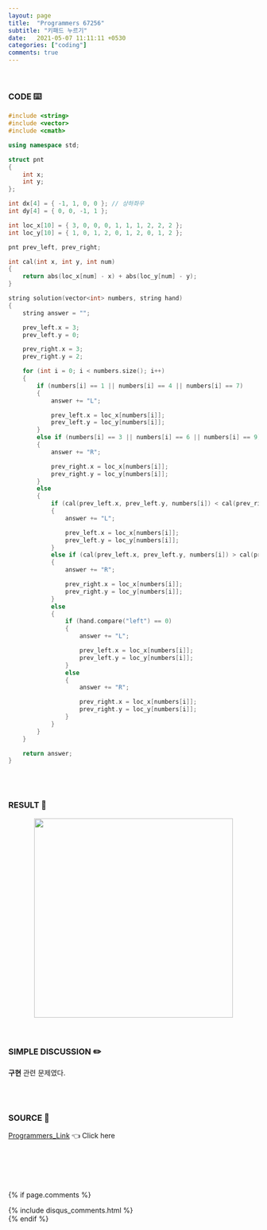 ```yaml
---
layout: page
title:  "Programmers 67256"
subtitle: "키패드 누르기"
date:   2021-05-07 11:11:11 +0530
categories: ["coding"]
comments: true
---
```


<br>

### CODE ⌨️

```c++
#include <string>
#include <vector>
#include <cmath>

using namespace std;

struct pnt
{
	int x;
	int y;
};

int dx[4] = { -1, 1, 0, 0 }; // 상하좌우
int dy[4] = { 0, 0, -1, 1 };

int loc_x[10] = { 3, 0, 0, 0, 1, 1, 1, 2, 2, 2 };
int loc_y[10] = { 1, 0, 1, 2, 0, 1, 2, 0, 1, 2 };

pnt prev_left, prev_right;

int cal(int x, int y, int num)
{
	return abs(loc_x[num] - x) + abs(loc_y[num] - y);
}

string solution(vector<int> numbers, string hand)
{
	string answer = "";

	prev_left.x = 3;
	prev_left.y = 0;

	prev_right.x = 3;
	prev_right.y = 2;

	for (int i = 0; i < numbers.size(); i++)
	{
		if (numbers[i] == 1 || numbers[i] == 4 || numbers[i] == 7)
		{
			answer += "L";

			prev_left.x = loc_x[numbers[i]];
			prev_left.y = loc_y[numbers[i]];
		}
		else if (numbers[i] == 3 || numbers[i] == 6 || numbers[i] == 9)
		{
			answer += "R";

			prev_right.x = loc_x[numbers[i]];
			prev_right.y = loc_y[numbers[i]];
		}
		else
		{
			if (cal(prev_left.x, prev_left.y, numbers[i]) < cal(prev_right.x, prev_right.y, numbers[i]))
			{
				answer += "L";

				prev_left.x = loc_x[numbers[i]];
				prev_left.y = loc_y[numbers[i]];
			}
			else if (cal(prev_left.x, prev_left.y, numbers[i]) > cal(prev_right.x, prev_right.y, numbers[i]))
			{
				answer += "R";

				prev_right.x = loc_x[numbers[i]];
				prev_right.y = loc_y[numbers[i]];
			}
			else
			{
				if (hand.compare("left") == 0)
				{
					answer += "L";

					prev_left.x = loc_x[numbers[i]];
					prev_left.y = loc_y[numbers[i]];
				}
				else
				{
					answer += "R";

					prev_right.x = loc_x[numbers[i]];
					prev_right.y = loc_y[numbers[i]];
				}
			}
		}
	}

	return answer;
}
```  

<br>
<br>

### RESULT 💛

<img src="{{ '/assets/programmers/p67256r.jpg' }}" style="width: 400px; height: auto; margin-left: auto; margin-right: auto; display: block;">  

<br>
<br>

### SIMPLE DISCUSSION ✏️

**구현** 관련 문제였다.  

<br>
<br>

### SOURCE 💎

[Programmers_Link][link] 👈 Click here  

<br>
<br>
<br>
<br>

{% if page.comments %}
<div id="post-disqus" class="container">
{% include disqus_comments.html %}
</div>
{% endif %}

[link]: https://programmers.co.kr/learn/courses/30/lessons/67256